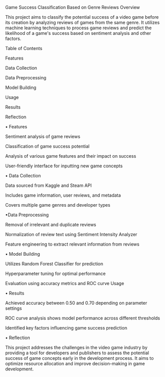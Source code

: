 Game Success Classification Based on Genre Reviews
Overview


This project aims to classify the potential success of a video game before its creation by analyzing reviews of games from the same genre. It utilizes machine learning techniques to process game reviews and predict the likelihood of a game's success based on sentiment analysis and other factors.

Table of Contents

Features

Data Collection

Data Preprocessing

Model Building

Usage

Results

Reflection


• Features

Sentiment analysis of game reviews

Classification of game success potential

Analysis of various game features and their impact on success

User-friendly interface for inputting new game concepts


• Data Collection

Data sourced from Kaggle and Steam API

Includes game information, user reviews, and metadata

Covers multiple game genres and developer types


•Data Preprocessing

Removal of irrelevant and duplicate reviews

Normalization of review text using Sentiment Intensity Analyzer

Feature engineering to extract relevant information from reviews


• Model Building

Utilizes Random Forest Classifier for prediction

Hyperparameter tuning for optimal performance

Evaluation using accuracy metrics and ROC curve
Usage


• Results

Achieved accuracy between 0.50 and 0.70 depending on parameter settings

ROC curve analysis shows model performance across different thresholds

Identified key factors influencing game success prediction


• Reflection

This project addresses the challenges in the video game industry by providing a tool for developers and publishers to assess the potential success of game concepts early in the development process. It aims to optimize resource allocation and improve decision-making in game development.
